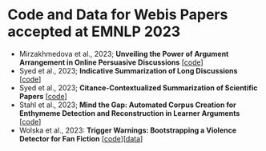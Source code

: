 # Code and Data for Webis Papers accepted at EMNLP 2023
- Mirzakhmedova et al., 2023; **Unveiling the Power of Argument Arrangement in Online Persuasive Discussions** [[code](https://github.com/webis-de/emnlp23-argument-arrangement)] 
- Syed et al., 2023; **Indicative Summarization of Long Discussions**  [[code](https://github.com/webis-de/emnlp23-indicative-summarization-of-long-discussions)]
- Syed et al., 2023; **Citance-Contextualized Summarization of Scientific Papers** [[code](https://github.com/webis-de/emnlp23-contextualized-summarization-of-scientific-papers)]
- Stahl et al., 2023; **Mind the Gap: Automated Corpus Creation for Enthymeme Detection and Reconstruction in Learner Arguments** [[code](https://github.com/webis-de/emnlp23-learner-argument-corpus)]
- Wolska et al., 2023: **Trigger Warnings: Bootstrapping a Violence Detector for Fan Fiction** [[code](https://github.com/webis-de/emnlp23-bootstrapping-a-violence-detector-for-fan-fiction)][[data](https://zenodo.org/records/10036479)]
